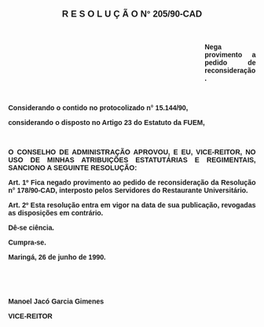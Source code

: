 <BODY>

<B><FONT FACE="Arial"><P ALIGN="JUSTIFY"></P>
</FONT><FONT FACE="Arial" SIZE=4><P ALIGN="CENTER">R E S O L U &Ccedil; &Atilde; O  N°  205/90-CAD</P>
</FONT><FONT FACE="Arial"><P ALIGN="JUSTIFY"></P>
<P ALIGN="JUSTIFY">&nbsp;</P><DIR>
<DIR>
<DIR>
<DIR>
<DIR>
<DIR>
<DIR>
<DIR>
<DIR>
<DIR>

<P ALIGN="JUSTIFY">Nega provimento a pedido de reconsidera&ccedil;&atilde;o.</P>
</B><P ALIGN="JUSTIFY"></P>
<P ALIGN="JUSTIFY">&nbsp;</P></DIR>
</DIR>
</DIR>
</DIR>
</DIR>
</DIR>
</DIR>
</DIR>
</DIR>
</DIR>

<P ALIGN="JUSTIFY">Considerando o contido no <B>protocolizado n° 15.144/90</B>,</P>
<P ALIGN="JUSTIFY">considerando o disposto no Artigo 23 do Estatuto da FUEM,</P>
</FONT><FONT SIZE=2>
<P>&nbsp;</P>
</FONT><B><FONT FACE="Arial"><P ALIGN="JUSTIFY">O CONSELHO DE ADMINISTRA&Ccedil;&Atilde;O APROVOU, E EU, VICE-REITOR, NO USO DE MINHAS ATRIBUI&Ccedil;&Otilde;ES ESTATUT&Aacute;RIAS E REGIMENTAIS, SANCIONO A SEGUINTE RESOLU&Ccedil;&Atilde;O:</P>
<P ALIGN="JUSTIFY"></P>
<P ALIGN="JUSTIFY">Art. 1º </B>Fica negado provimento ao pedido de reconsidera&ccedil;&atilde;o da Resolu&ccedil;&atilde;o n° 178/90-CAD, interposto pelos Servidores do Restaurante Universit&aacute;rio.</P>
<B><P ALIGN="JUSTIFY">Art. 2º  </B>Esta resolu&ccedil;&atilde;o entra em vigor na data de sua publica&ccedil;&atilde;o, revogadas as disposi&ccedil;&otilde;es em contr&aacute;rio.</P>
<P ALIGN="JUSTIFY">D&ecirc;-se ci&ecirc;ncia.</P>
<P ALIGN="JUSTIFY">Cumpra-se.</P>
<P ALIGN="JUSTIFY">Maring&aacute;, 26 de junho de 1990.</P>
<P ALIGN="JUSTIFY"></P>
<P ALIGN="JUSTIFY">&nbsp;</P>
<P ALIGN="JUSTIFY">&nbsp;</P>
<B><P ALIGN="JUSTIFY">Manoel Jac&oacute; Garcia Gimenes</P>
</B><P>VICE-REITOR</P>
<B><P ALIGN="JUSTIFY"></P></B></FONT></BODY>
